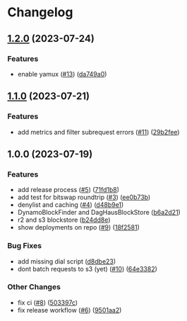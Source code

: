 # Changelog

## [1.2.0](https://github.com/web3-storage/hoverboard/compare/v1.1.0...v1.2.0) (2023-07-24)


### Features

* enable yamux ([#13](https://github.com/web3-storage/hoverboard/issues/13)) ([da749a0](https://github.com/web3-storage/hoverboard/commit/da749a0f78b4944851aabeebc39390c1f8224640))

## [1.1.0](https://github.com/web3-storage/hoverboard/compare/v1.0.0...v1.1.0) (2023-07-21)


### Features

* add metrics and filter subrequest errors ([#11](https://github.com/web3-storage/hoverboard/issues/11)) ([29b2fee](https://github.com/web3-storage/hoverboard/commit/29b2fee5aa955f64867af1941da589d227b04846))

## 1.0.0 (2023-07-19)


### Features

* add release process ([#5](https://github.com/web3-storage/hoverboard/issues/5)) ([71fd1b8](https://github.com/web3-storage/hoverboard/commit/71fd1b87362ed6ed308ac9514c05d2e2a03c4092))
* add test for bitswap roundtrip ([#3](https://github.com/web3-storage/hoverboard/issues/3)) ([ee0b73b](https://github.com/web3-storage/hoverboard/commit/ee0b73b1db76d0b3d53ca2df48e613b680aaddc6))
* denylist and caching ([#4](https://github.com/web3-storage/hoverboard/issues/4)) ([d48b9e1](https://github.com/web3-storage/hoverboard/commit/d48b9e118987de149f56f85b00440d0849d524d6))
* DynamoBlockFinder and DagHausBlockStore ([b6a2d21](https://github.com/web3-storage/hoverboard/commit/b6a2d2112ffb40c7bba747aa9713af18c7996cc9))
* r2 and s3 blockstore ([b24dd8e](https://github.com/web3-storage/hoverboard/commit/b24dd8e769b024fce73a4c7f618d8309c6d92b6f))
* show deployments on repo ([#9](https://github.com/web3-storage/hoverboard/issues/9)) ([18f2581](https://github.com/web3-storage/hoverboard/commit/18f2581571435ae090f6a26b57e896498f314061))


### Bug Fixes

* add missing dial script ([d8dbe23](https://github.com/web3-storage/hoverboard/commit/d8dbe23e0c437ca59d6c4d59a087b1f8a3cd5e4e))
* dont batch requests to s3 (yet) ([#10](https://github.com/web3-storage/hoverboard/issues/10)) ([64e3382](https://github.com/web3-storage/hoverboard/commit/64e3382ac1bfba9c177f3aec34508271d26f714c))


### Other Changes

* fix ci ([#8](https://github.com/web3-storage/hoverboard/issues/8)) ([503397c](https://github.com/web3-storage/hoverboard/commit/503397c0c0580fb56190bdead519a0009e5d7bd3))
* fix release workflow ([#6](https://github.com/web3-storage/hoverboard/issues/6)) ([9501aa2](https://github.com/web3-storage/hoverboard/commit/9501aa2add1f1903855b8c23d981a6d455d6cff0))
